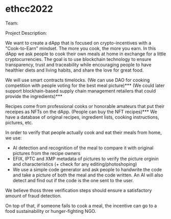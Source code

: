 # ethcc2022

Team:

Project Description:

We want to create a dApp that is focused on crypto-incentives with a "Cook-to-Earn" mindset. The more you cook, the more you earn. In this dApp we ask people to cook their own meals at home in exchange for a little cryptocurrencies. The goal is to use blockchain technology to ensure transparency, trust and traceability while encouraging people to have healthier diets and living habits, and share the love for great food.

We will use smart contracts timelocks.
(We can use DAO for cooking competition with people voting for the best meal picture)***
(We could later support blockhain-based supply chain management retailers that could provide the ingredients)***

Recipes come from professional cooks or honorable amateurs that put their receipes as NFTs on the dApp. (People can buy the NFT recipes)***
We have a database of original recipes, ingredient lists, cooking instructions, pictures, etc.

In order to verify that people actually cook and eat their meals from home, we use:
- AI detection and recognition of the meal to compare it with original pictures from the recipe owners
- EFIX, IPTC and XMP metadata of pictures to verify the picture orginin and characteristics (+ check for any editing/photoshoping)
- We use a simple code generator and ask people to handwrite the code and take a picture of both the meal and the code written. An AI will also detect and find out if the code is the one sent to the user.

We believe thoss three verification steps should ensure a satisfactory amount of fraud detection.

On top of that, if someone fails to cook a meal, the incentive can go to a food sustainability or hunger-fighting NGO.
